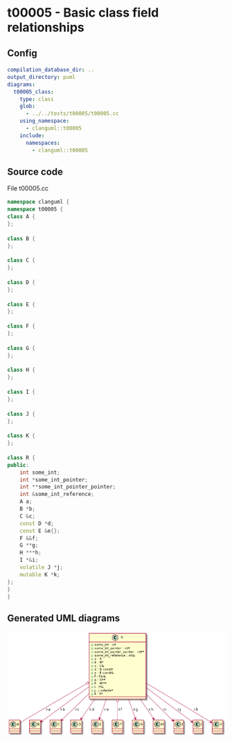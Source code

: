 # t00005 - Basic class field relationships
## Config
```yaml
compilation_database_dir: ..
output_directory: puml
diagrams:
  t00005_class:
    type: class
    glob:
      - ../../tests/t00005/t00005.cc
    using_namespace:
      - clanguml::t00005
    include:
      namespaces:
        - clanguml::t00005

```
## Source code
File t00005.cc
```cpp
namespace clanguml {
namespace t00005 {
class A {
};

class B {
};

class C {
};

class D {
};

class E {
};

class F {
};

class G {
};

class H {
};

class I {
};

class J {
};

class K {
};

class R {
public:
    int some_int;
    int *some_int_pointer;
    int **some_int_pointer_pointer;
    int &some_int_reference;
    A a;
    B *b;
    C &c;
    const D *d;
    const E &e{};
    F &&f;
    G **g;
    H ***h;
    I *&i;
    volatile J *j;
    mutable K *k;
};
}
}

```
## Generated UML diagrams
![t00005_class](./t00005_class.png "Basic class field relationships")
